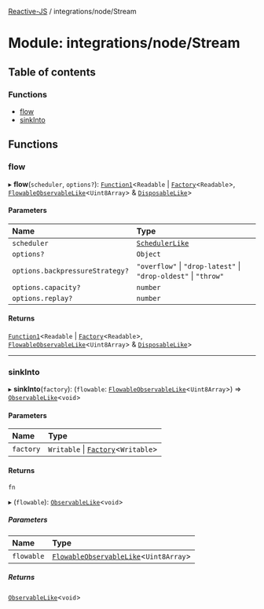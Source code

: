 [Reactive-JS](../README.md) / integrations/node/Stream

# Module: integrations/node/Stream

## Table of contents

### Functions

- [flow](integrations_node_Stream.md#flow)
- [sinkInto](integrations_node_Stream.md#sinkinto)

## Functions

### flow

▸ **flow**(`scheduler`, `options?`): [`Function1`](functions.md#function1)<`Readable` \| [`Factory`](functions.md#factory)<`Readable`\>, [`FlowableObservableLike`](../interfaces/rx.FlowableObservableLike.md)<`Uint8Array`\> & [`DisposableLike`](../interfaces/util.DisposableLike.md)\>

#### Parameters

| Name | Type |
| :------ | :------ |
| `scheduler` | [`SchedulerLike`](../interfaces/scheduling.SchedulerLike.md) |
| `options?` | `Object` |
| `options.backpressureStrategy?` | ``"overflow"`` \| ``"drop-latest"`` \| ``"drop-oldest"`` \| ``"throw"`` |
| `options.capacity?` | `number` |
| `options.replay?` | `number` |

#### Returns

[`Function1`](functions.md#function1)<`Readable` \| [`Factory`](functions.md#factory)<`Readable`\>, [`FlowableObservableLike`](../interfaces/rx.FlowableObservableLike.md)<`Uint8Array`\> & [`DisposableLike`](../interfaces/util.DisposableLike.md)\>

___

### sinkInto

▸ **sinkInto**(`factory`): (`flowable`: [`FlowableObservableLike`](../interfaces/rx.FlowableObservableLike.md)<`Uint8Array`\>) => [`ObservableLike`](../interfaces/rx.ObservableLike.md)<`void`\>

#### Parameters

| Name | Type |
| :------ | :------ |
| `factory` | `Writable` \| [`Factory`](functions.md#factory)<`Writable`\> |

#### Returns

`fn`

▸ (`flowable`): [`ObservableLike`](../interfaces/rx.ObservableLike.md)<`void`\>

##### Parameters

| Name | Type |
| :------ | :------ |
| `flowable` | [`FlowableObservableLike`](../interfaces/rx.FlowableObservableLike.md)<`Uint8Array`\> |

##### Returns

[`ObservableLike`](../interfaces/rx.ObservableLike.md)<`void`\>
